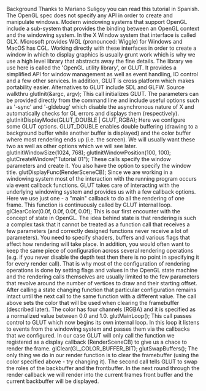 Background
Thanks to Mariano Suligoy you can read this tutorial in Spanish.
The OpenGL spec does not specify any API in order to create and manipulate windows. Modern windowing systems that support OpenGL include a sub-system that provides the binding between an OpenGL context and the windowing system. In the X Window system that interface is called GLX. Microsoft provides WGL (pronounced: Wiggle) for Windows and MacOS has CGL. Working directly with these interfaces in order to create a window in which to display graphics is usually grunt work which is why we use a high level library that abstracts away the fine details. The library we use here is called the 'OpenGL utility library', or GLUT. It provides a simplified API for window management as well as event handling, IO control and a few other services. In addition, GLUT is cross platform which makes portability easier. Alternatives to GLUT include SDL and GLFW.
Source walkthru
glutInit(&argc, argv);
This call initializes GLUT. The parameters can be provided directly from the command line and include useful options such as '-sync' and '-gldebug' which disable the asynchronous nature of X and automatically checks for GL errors and displays them (respectively).
glutInitDisplayMode(GLUT_DOUBLE | GLUT_RGBA);
Here we configure some GLUT options. GLUT_DOUBLE enables double buffering (drawing to a background buffer while another buffer is displayed) and the color buffer where most rendering ends up (i.e. the screen). We will usually want these two as well as other options which we will see later.
glutInitWindowSize(1024, 768); 
glutInitWindowPosition(100, 100); 
glutCreateWindow("Tutorial 01");
These calls specify the window parameters and create it. You also have the option to specify the window title.
glutDisplayFunc(RenderSceneCB);
Since we are working in a windowing system most of the interaction with the running program occurs via event callback functions. GLUT takes care of interacting with the underlying windowing system and provides us with a few callback options. Here we use just one - a "main" callback to do all the rendering of one frame. This function is continuously called by GLUT internal loop.
glClearColor(0.0f, 0.0f, 0.0f, 0.0f);
This is our first encounter with the concept of state in OpenGL. The idea behind state is that rendering is such a complex task that it cannot be treated as a function call that receives a few parameters (and correctly designed functions never receive a lot of parameters). You need to specify shaders, buffers and various flags that affect how rendering will take place. In addition, you would often want to keep the same piece of configuration across several rendering operations (e.g. if you never disable the depth test then there is no point in specifying it for every render call). That is why most of the configuration of rendering operations is done by setting flags and values in the OpenGL state machine and the rendering calls themselves are usually limited to the few parameters that revolve around the number of vertices to draw and their starting offset. After calling a state changing function that particular configuration remains intact until the next call to the same function with a different value. The call above sets the color that will be used when clearing the framebuffer (described later). The color has four channels (RGBA) and it is specified as a normalized value between 0.0 and 1.0.
glutMainLoop();
This call passes control to GLUT which now begins its own internal loop. In this loop it listens to events from the windowing system and passes them via the callbacks that we configured. In our case GLUT will only call the function we registered as a display callback (RenderSceneCB) to give us a chace to render the frame.
glClear(GL_COLOR_BUFFER_BIT); 
glutSwapBuffers();
The only thing we do in our render function is to clear the framebuffer (using the color specified above - try changing it). The second call tells GLUT to swap the roles of the backbuffer and the frontbuffer. In the next round through the render callback we will render into the current frames front buffer and the current backbuffer will be displayed.